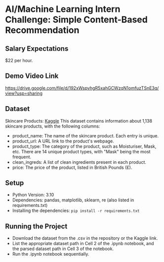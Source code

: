 # AI/Machine Learning Intern Challenge: Simple Content-Based Recommendation

## Salary Expectations

$22 per hour.

## Demo Video Link

https://drive.google.com/file/d/192xWspvhgR5xahGCWzqN1omfuzTSnE3q/view?usp=sharing

## Dataset
Skincare Products: [Kaggle](https://www.kaggle.com/code/eward96/skincare-recommendation-engine/input)
This dataset contains information about 1,138 skincare products, with the following columns:
* product_name: The name of the skincare product. Each entry is unique.
* product_url: A URL link to the product's webpage.
* product_type: The category of the product, such as Moisturiser, Mask, etc. There are 14 unique product types, with "Mask" being the most frequent.
* clean_ingreds: A list of clean ingredients present in each product.
* price: The price of the product, listed in British Pounds (£).

## Setup
 * Python Version: 3.10
 * Dependencies: pandas, matplotlib, sklearn, re (also listed in requirements.txt)
 * Installing the dependencies: `pip install -r requirements.txt`

## Running the Project
 * Download the dataset from the .csv in the repository or the Kaggle link.
 * List the appropriate dataset path in Cell 2 of the .ipynb notebook, and the parsed dataset path in Cell 3 of the notebook.
 * Run the .ipynb notebook sequentially.

